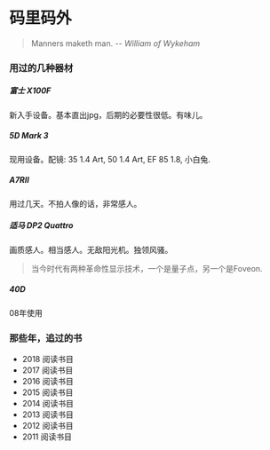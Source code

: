 # 码里码外

> Manners maketh man.
>  *-- William of Wykeham*

### 用过的几种器材

##### 富士 X100F
新入手设备。基本直出jpg，后期的必要性很低。有味儿。

##### 5D Mark 3
现用设备。配镜: 35 1.4 Art, 50 1.4 Art, EF 85 1.8, 小白兔.

##### A7RII
用过几天。不拍人像的话，非常感人。

##### 适马 DP2 Quattro
画质感人。相当感人。无敌阳光机。独领风骚。
> 当今时代有两种革命性显示技术，一个是量子点，另一个是Foveon.
  
##### 40D
08年使用


### 那些年，追过的书
- 2018 阅读书目
- 2017 阅读书目
- 2016 阅读书目
- 2015 阅读书目
- 2014 阅读书目
- 2013 阅读书目
- 2012 阅读书目
- 2011 阅读书目
